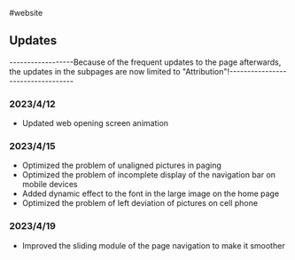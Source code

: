 #website

## Updates

------------------Because of the frequent updates to the page afterwards, the updates in the subpages are now limited to "Attribution"!----------------------------------
### 2023/4/12

- Updated web opening screen animation

### 2023/4/15

- Optimized the problem of unaligned pictures in paging
- Optimized the problem of incomplete display of the navigation bar on mobile devices
- Added dynamic effect to the font in the large image on the home page
- Optimized the problem of left deviation of pictures on cell phone

### 2023/4/19
- Improved the sliding module of the page navigation to make it smoother

